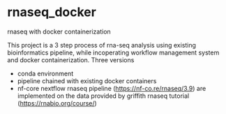 # rnaseq_docker
rnaseq with docker containerization

This project is a 3 step process of rna-seq analysis using existing bioinformatics pipeline, while incoperating workflow management system and docker containerization. Three versions
- conda environment
- pipeline chained with existing docker containers
- nf-core nextflow rnaseq pipeline (https://nf-co.re/rnaseq/3.9)
are implemented on the data provided by griffith rnaseq tutorial (https://rnabio.org/course/)
